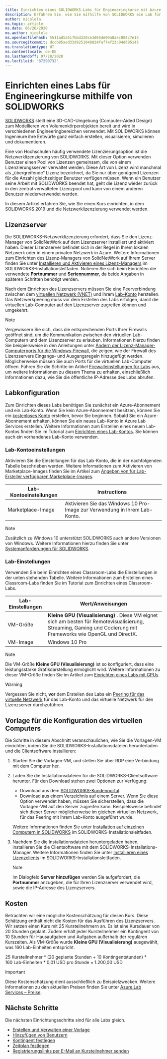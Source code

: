 ```yaml
---
title: Einrichten eines SOLIDWORKS-Labs für Engineeringkurse mit Azure Lab Services | Microsoft-Dokumentation
description: Erfahren Sie, wie Sie mithilfe von SOLIDWORKS ein Lab für Engineeringkurse einrichten.
author: nicolela
ms.topic: article
ms.date: 06/26/2020
ms.author: nicolela
ms.openlocfilehash: 5511ad5a517bbd320ce3d66de90a8aec084c7e15
ms.sourcegitcommit: dccb85aed33d9251048024faf7ef23c94d695145
ms.translationtype: HT
ms.contentlocale: de-DE
ms.lasthandoff: 07/28/2020
ms.locfileid: "87290732"
---
```

# <a name="set-up-a-lab-for-engineering-classes-using-solidworks"></a>Einrichten eines Labs für Engineeringkurse mithilfe von SOLIDWORKS

[SOLIDWORKS](https://www.solidworks.com/) stellt eine 3D-CAD-Umgebung (Computer-Aided Design) zum Modellieren von Volumenkörperobjekten bereit und wird in verschiedenen Engineeringbereichen verwendet.  Mit SOLIDWORKS können Ingenieure ihre Entwürfe ganz einfach erstellen, visualisieren, simulieren und dokumentieren.

Eine von Hochschulen häufig verwendete Lizenzierungsoption ist die Netzwerklizenzierung von SOLIDWORKS.   Mit dieser Option verwenden Benutzer einen Pool von Lizenzen gemeinsam, die von einem Lizenzierungsserver verwaltet werden.  Diese Art von Lizenz wird manchmal als „übergreifende“ Lizenz bezeichnet, da Sie nur über genügend Lizenzen für die Anzahl gleichzeitiger Benutzer verfügen müssen.  Wenn ein Benutzer seine Arbeit mit SOLIDWORKS beendet hat, geht die Lizenz wieder zurück in den zentral verwalteten Lizenzpool und kann von einem anderen Benutzer wiederverwendet werden.

In diesem Artikel erfahren Sie, wie Sie einen Kurs einrichten, in dem SOLIDWORKS 2019 und die Netzwerklizenzierung verwendet werden.

## <a name="license-server"></a>Lizenzserver

Die SOLIDWORKS-Netzwerklizenzierung erfordert, dass Sie den Lizenz-Manager von SolidNetWork auf dem Lizenzserver installiert und aktiviert haben.  Dieser Lizenzserver befindet sich in der Regel in Ihrem lokalen Netzwerk oder in einem privaten Netzwerk in Azure.  Weitere Informationen zum Einrichten des Lizenz-Managers von SolidNetWork auf Ihrem Server finden Sie unter [Installieren und Aktivieren eines Lizenz-Managers](https://help.solidworks.com/2019/English/Installation/install_guide/t_installing_snl_lic_mgr.htm) im SOLIDWORKS-Installationsleitfaden.  Notieren Sie sich beim Einrichten die verwendete **Portnummer** und [**Seriennummer**](https://help.solidworks.com/2019/english/installation/install_guide/r_hid_state_serial_number.htm), da beide Angaben in späteren Schritten benötigt werden.

Nach dem Einrichten des Lizenzservers müssen Sie eine Peerverbindung zwischen dem [virtuellen Netzwerk (VNET)](https://docs.microsoft.com/azure/lab-services/classroom-labs/how-to-connect-peer-virtual-network) und Ihrem [Lab-Konto](https://docs.microsoft.com/azure/lab-services/classroom-labs/tutorial-setup-lab-account) herstellen.  Das Netzwerkpeering muss vor dem Erstellen des Labs erfolgen, damit die virtuellen Lab-Computer auf den Lizenzserver zugreifen können und umgekehrt.

> [!NOTE]
> Vergewissern Sie sich, dass die entsprechenden Ports Ihrer Firewalls geöffnet sind, um die Kommunikation zwischen den virtuellen Lab-Computern und dem Lizenzserver zu erlauben.  Informationen hierzu finden Sie beispielsweise in den Anleitungen unter [Ändern der Lizenz-Manager-Computerports für die Windows-Firewall](http://help.solidworks.com/2019/english/installation/install_guide/t_mod_ports_on_lic_mgr_for_firewall.htm), die zeigen, wie der Firewall des Lizenzservers Eingangs- und Ausgangsregeln hinzugefügt werden.  Möglicherweise müssen Sie auch Ports für die virtuellen Lab-Computer öffnen.  Führen Sie die Schritte im Artikel [Firewalleinstellungen für Labs](https://docs.microsoft.com/azure/lab-services/classroom-labs/how-to-configure-firewall-settings) aus, um weitere Informationen zu diesem Thema zu erhalten, einschließlich Informationen dazu, wie Sie die öffentliche IP-Adresse des Labs abrufen.

## <a name="lab-configuration"></a>Labkonfiguration

Zum Einrichten dieses Labs benötigen Sie zunächst ein Azure-Abonnement und ein Lab-Konto. Wenn Sie kein Azure-Abonnement besitzen, können Sie ein [kostenloses Konto](https://azure.microsoft.com/free/) erstellen, bevor Sie beginnen. Sobald Sie ein Azure-Abonnement erhalten, können Sie ein neues Lab-Konto in Azure Lab Services erstellen. Weitere Informationen zum Erstellen eines neuen Lab-Kontos finden Sie im Tutorial zum [Einrichten eines Lab-Kontos](https://docs.microsoft.com/azure/lab-services/classroom-labs/tutorial-setup-lab-account). Sie können auch ein vorhandenes Lab-Konto verwenden.

### <a name="lab-account-settings"></a>Lab-Kontoeinstellungen

Aktivieren Sie die Einstellungen für das Lab-Konto, die in der nachfolgenden Tabelle beschrieben werden. Weitere Informationen zum Aktivieren von Marketplace-Images finden Sie im Artikel zum [Angeben von für Lab-Ersteller verfügbaren Marketplace-Images](https://docs.microsoft.com/azure/lab-services/classroom-labs/specify-marketplace-images).

| Lab-Kontoeinstellungen | Instructions |
| ------------------- | ------------ |
|Marketplace-Image| Aktivieren Sie das Windows 10 Pro-Image zur Verwendung in Ihrem Lab-Konto.|

> [!NOTE]
> Zusätzlich zu Windows 10 unterstützt SOLIDWORKS auch andere Versionen von Windows.  Weitere Informationen hierzu finden Sie unter [Systemanforderungen für SOLIDWORKS](https://www.solidworks.com/sw/support/SystemRequirements.html).

### <a name="lab-settings"></a>Lab-Einstellungen

Verwenden Sie beim Einrichten eines Classroom-Labs die Einstellungen in der unten stehenden Tabelle. Weitere Informationen zum Erstellen eines Classroom-Labs finden Sie im Tutorial zum Einrichten eines Classroom-Labs.

| Lab-Einstellungen | Wert/Anweisungen |
| ------------ | ------------------ |
|VM-Größe| **Kleine GPU (Visualisierung)** .  Diese VM eignet sich am besten für Remotevisualisierung, Streaming, Gaming und Codierung mit Frameworks wie OpenGL und DirectX.|  
|VM-Image| Windows 10 Pro|

> [!NOTE]
> Die VM-Größe **Kleine GPU (Visualisierung)** ist so konfiguriert, dass eine leistungsstarke Grafikdarstellung ermöglicht wird.  Weitere Informationen zu dieser VM-Größe finden Sie im Artikel zum [Einrichten eines Labs mit GPUs](./how-to-setup-lab-gpu.md).

> [!WARNING]
> Vergessen Sie nicht, **vor** dem Erstellen des Labs ein [Peering für das virtuelle Netzwerk](https://www.mathworks.com/support/requirements/matlab-system-requirements.html) für das Lab-Konto und das virtuelle Netzwerk für den Lizenzserver durchzuführen.

## <a name="template-virtual-machine-configuration"></a>Vorlage für die Konfiguration des virtuellen Computers

Die Schritte in diesem Abschnitt veranschaulichen, wie Sie die Vorlagen-VM einrichten, indem Sie die SOLIDWORKS-Installationsdateien herunterladen und die Clientsoftware installieren:

1. Starten Sie die Vorlagen-VM, und stellen Sie über RDP eine Verbindung mit dem Computer her.

1. Laden Sie die Installationsdateien für die SOLIDWORKS-Clientsoftware herunter. Für den Download stehen zwei Optionen zur Verfügung:
   - Download aus dem [SOLIDWORKS-Kundenportal](https://login.solidworks.com/nidp/idff/sso?id=cpenglish&sid=1&option=credential&sid=1&target=https%3A%2F%2Fcustomerportal.solidworks.com%2F).
   - Download aus einem Verzeichnis auf einem Server.  Wenn Sie diese Option verwendet haben, müssen Sie sicherstellen, dass die Vorlagen-VM auf den Server zugreifen kann.  Beispielsweise befindet sich dieser Server möglicherweise im gleichen virtuellen Netzwerk, für das Peering mit Ihrem Lab-Konto ausgeführt wurde.
  
    Weitere Informationen finden Sie unter [Installation auf einzelnen Computern in SOLIDWORKS](http://help.solidworks.com/2019/english/Installation/install_guide/c_installing_on_individual_computers.htm?id=fc149e8a968a422a89e2a943265758d3#Pg0) im SOLIDWORKS-Installationsleitfaden.

1. Nachdem Sie die Installationsdateien heruntergeladen haben, installieren Sie die Clientsoftware mit dem SOLIDWORKS-Installations-Manager. Weitere Informationen finden Sie unter [Installieren eines Lizenzclients](http://help.solidworks.com/2019/english/installation/install_guide/t_installing_snl_license_client.htm) im SOLIDWORKS-Installationsleitfaden.

    > [!NOTE]
    > Im Dialogfeld **Server hinzufügen** werden Sie aufgefordert, die **Portnummer** anzugeben, die für Ihren Lizenzserver verwendet wird, sowie die IP-Adresse des Lizenzservers.

## <a name="cost"></a>Kosten

Betrachten wir eine mögliche Kostenschätzung für diesen Kurs. Diese Schätzung enthält nicht die Kosten für das Ausführen des Lizenzservers. Wir setzen einen Kurs mit 25 Kursteilnehmern an. Es ist eine Kursdauer von 20 Stunden geplant. Zudem erhält jeder Kursteilnehmer ein Kontingent von 10 Stunden für Hausaufgaben und Aufgaben außerhalb der regulären Kurszeiten. Als VM-Größe wurde **Kleine GPU (Visualisierung)** ausgewählt, was 160 Lab-Einheiten entspricht.

25 Kursteilnehmer \* (20 geplante Stunden + 10 Kontingentstunden) \* 160 Lab-Einheiten * 0,01 USD pro Stunde = 1.200,00 USD

>[!IMPORTANT]
> Diese Kostenschätzung dient ausschließlich zu Beispielzwecken.  Weitere Informationen zu den aktuellen Preisen finden Sie unter [Azure Lab Services – Preise](https://azure.microsoft.com/pricing/details/lab-services/).  

## <a name="next-steps"></a>Nächste Schritte

Die nächsten Einrichtungsschritte sind für alle Labs gleich.

- [Erstellen und Verwalten einer Vorlage](how-to-create-manage-template.md)
- [Hinzufügen von Benutzern](tutorial-setup-classroom-lab.md#add-users-to-the-lab)
- [Kontingent festlegen](how-to-configure-student-usage.md#set-quotas-for-users)
- [Zeitplan festlegen](tutorial-setup-classroom-lab.md#set-a-schedule-for-the-lab)
- [Registrierungslinks per E-Mail an Kursteilnehmer senden](how-to-configure-student-usage.md#send-invitations-to-users)
